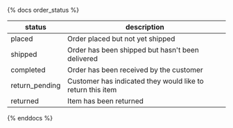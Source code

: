 {% docs order_status %}

| status            | description                                                   |
|-------------------|---------------------------------------------------------------|
| placed            | Order placed but not yet shipped                              |
| shipped           | Order has been shipped but hasn't been delivered              |
| completed         | Order has been received by the customer                       |
| return_pending    | Customer has indicated they would like to return this item    |
| returned          | Item has been returned                                        |

{% enddocs %}